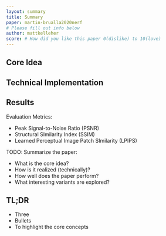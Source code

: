 ```yaml
---
layout: summary
title: Summary
paper: martin-brualla2020nerf
# Please fill out info below
author: mattkelleher
score: # How did you like this paper 0(dislike) to 10(love)
---
```


## Core Idea

## Technical Implementation

## Results

Evaluation Metrics:
- Peak Signal-to-Noise Ratio (PSNR) 
- Structural SImilarity Index (SSIM)
- Learned Perceptual Image Patch SImilarity (LPIPS)  




TODO: Summarize the paper:
* What is the core idea?
* How is it realized (technically)?
* How well does the paper perform?
* What interesting variants are explored?

## TL;DR
* Three
* Bullets
* To highlight the core concepts
